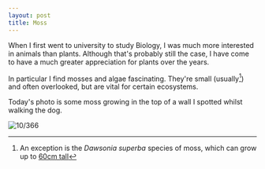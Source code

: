 ```yaml
---
layout: post
title: Moss
---
```

When I first went to university to study Biology, I was much more interested in animals than plants. Although that's probably still the case, I have come to have a much greater appreciation for plants over the years. 

In particular I find mosses and algae fascinating. They're small (usually[^fn-moss]) and often overlooked, but are vital for certain ecosystems. 

Today's photo is some moss growing in the top of a wall I spotted whilst walking the dog.
<!--break-->

![10/366](https://images.typed.com/46965ec3-2700-4b47-81f4-9193b4bcd5d9/image.jpeg)

[^fn-moss]: An exception is the *Dawsonia superba* species of moss, which can grow up to [60cm tall](https://en.m.wikipedia.org/wiki/Dawsonia_superba)